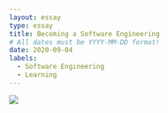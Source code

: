 ```yaml
---
layout: essay
type: essay
title: Becoming a Software Engineering
# All dates must be YYYY-MM-DD format!
date: 2020-09-04
labels:
  - Software Engineering
  - Learning
---
```


<img class="ui tiny left circular floated image" src="https://banner2.cleanpng.com/20181122/krs/kisspng-java-programming-language-selenium-computer-softwa-july-2-16-halab-4-dev-5bf78387a7bb41.028192901542947719687.jpg">



<img class="ui tiny left circular floated image" src="">


<img class="ui tiny left circular floated image" src="">


